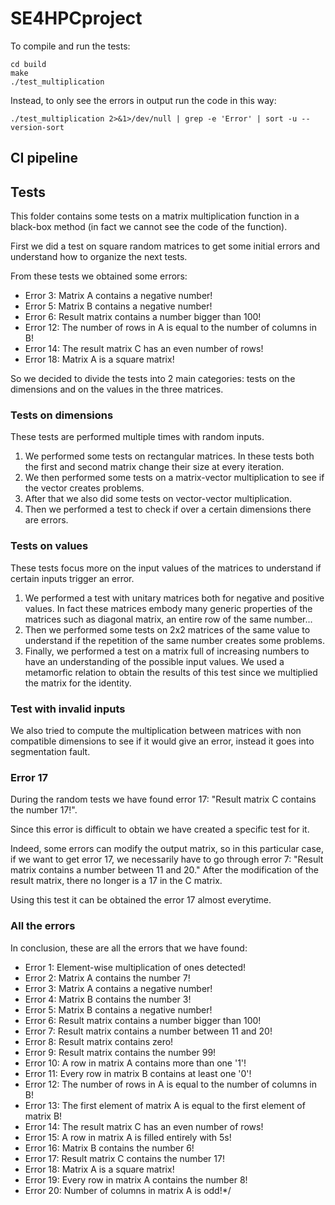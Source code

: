 # SE4HPCproject

To compile and run the tests:
```
cd build
make 
./test_multiplication 
```
Instead, to only see the errors in output run the code in this way:
```
./test_multiplication 2>&1>/dev/null | grep -e 'Error' | sort -u --version-sort 
```

## CI pipeline


## Tests

This folder contains some tests on a matrix multiplication function in a black-box method (in fact we cannot see the code of the function).

First we did a test on square random matrices to get some initial errors and understand how to organize the next tests.

From these tests we obtained some errors:
- Error 3: Matrix A contains a negative number!
- Error 5: Matrix B contains a negative number!
- Error 6: Result matrix contains a number bigger than 100!
- Error 12: The number of rows in A is equal to the number of columns in B!
- Error 14: The result matrix C has an even number of rows!
- Error 18: Matrix A is a square matrix!

So we decided to divide the tests into 2 main categories: tests on the dimensions and on the values in the three matrices.

### Tests on dimensions
These tests are performed multiple times with random inputs.
1. We performed some tests on rectangular matrices. In these tests both the first and second matrix change their size at every iteration.
2. We then performed some tests on a matrix-vector multiplication to see if the vector creates problems.
3. After that we also did some tests on vector-vector multiplication.
4. Then we performed a test to check if over a certain dimensions there are errors.

### Tests on values
These tests focus more on the input values of the matrices to understand if certain inputs trigger an error.

1. We performed a test with unitary matrices both for negative and positive values. In fact these matrices embody many generic properties of the matrices such as diagonal matrix, an entire row of the same number...
2. Then we performed some tests on 2x2 matrices of the same value to understand if the repetition of the same number creates some problems.
3. Finally, we performed a test on a matrix full of increasing numbers to have an understanding of the possible input values. We used a metamorfic relation to obtain the results of this test since we multiplied the matrix for the identity.

### Test with invalid inputs
We also tried to compute the multiplication between matrices with non compatible dimensions to see if it would give an error, instead it goes into segmentation fault.


### Error 17
During the random tests we have found error 17: "Result matrix C contains the number 17!".

Since this error is difficult to obtain we have created a specific test for it. 

Indeed, some errors can modify the output matrix, so in this particular case, if we want to get error 17, we necessarily have to go through error 7: "Result matrix contains a number between 11 and 20."
After the modification of the result matrix, there no longer is a 17 in the C matrix.

Using this test it can be obtained the error 17 almost everytime.

### All the errors
In conclusion, these are all the errors that we have found:

- Error 1: Element-wise multiplication of ones detected!
- Error 2: Matrix A contains the number 7!
- Error 3: Matrix A contains a negative number!
- Error 4: Matrix B contains the number 3!
- Error 5: Matrix B contains a negative number!
- Error 6: Result matrix contains a number bigger than 100!
- Error 7: Result matrix contains a number between 11 and 20!
- Error 8: Result matrix contains zero!
- Error 9: Result matrix contains the number 99!
- Error 10: A row in matrix A contains more than one '1'!
- Error 11: Every row in matrix B contains at least one '0'!
- Error 12: The number of rows in A is equal to the number of columns in B!
- Error 13: The first element of matrix A is equal to the first element of matrix B!
- Error 14: The result matrix C has an even number of rows!
- Error 15: A row in matrix A is filled entirely with 5s!
- Error 16: Matrix B contains the number 6!
- Error 17: Result matrix C contains the number 17!
- Error 18: Matrix A is a square matrix!
- Error 19: Every row in matrix A contains the number 8!
- Error 20: Number of columns in matrix A is odd!*/

